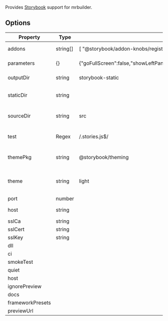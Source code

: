 Provides [Storybook](https://storybook.js.org) support for mrbuilder.


## Options
| Property      | Type       | Default      | Description                      |
| ------------- | -----------| -------------| ---------------------------------|
| addons        | string[]   | [ "@storybook/addon-knobs/register", "@storybook/addon-options/register"]           |an array of plugins  |
| parameters    | {}         | {"goFullScreen":false,"showLeftPanel":true,"showDownPanel":true,"showSearchBox":false,"downPanelInRight":true,"sortStoriesByKind":true,"hierarchySeparator":null,"sidebarAnimations":true,"selectedAddonPanel":null}| paramters to set
| outputDir     | string     | storybook-static | Output directory |
| staticDir     | string     |                  | Directory of static files to load |
| sourceDir     | string     | src  | Directory to look for stories |
| test          | Regex      | /.stories.js$/   | pattern to look for stories |
| themePkg      | string     | @storybook/theming | package to look for theme |
| theme         | string     | light  | path to theme from themePkg object |
| port          | number     |    | random    |
| host          | string     |    | Host to bind to   |
| sslCa         | string     |    | SSL CA     |
| sslCert       | string     |    | SSL Cert   |
| sslKey        | string     |    | SSL Key  |
| dll           |    |    |    |
| ci            |    |    |    |
| smokeTest     |    |    |    |
| quiet         |    |    |    ||
| host          |    |    |    |
| ignorePreview |    |    |    |
| docs          |    |    |    |
| frameworkPresets |    |    |    |
| previewUrl    |    |    |    |
